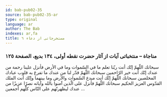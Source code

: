 ```yaml
---
id: bab-pub02-35
source: bab-pub02-35-ar
type: original
language: ar
author: The Bab
indexes: ar,fa
title: مستخرجاتى از دعاء ٦
---
```

### مناجاة – منتخباتى آيات از آثار حضرت نقطه أولى، ۱۳٤ بديع، الصفحة ۱۲٥

سبحانك اللّهمّ إنّك أنت ربّنا تعلم ما في السّموات وما في الأرض فأنزل علينا رحمة من عندك إنّك أنت خير الرّاحمين سبحانك اللّهمّ قدّر لنا من عندك ما تفرغ به قلوب عبادك المخلصين سبحانك اللّهمّ إنّك أنت مبدع السّموات والأرض وما بينهما وإنّك أنت الملك القدّوس العزيز الحكيم سبحانك اللّهمّ فأنزل على الّذين آمنوا بالله وآياته نصرًا عزيزًا من عندك ليظهرنّهم على النّاس كلّهم أجمعين ...